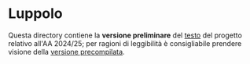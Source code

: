 # Luppolo

Questa directory contiene la **versione preliminare** del [testo](Testo.md) del
progetto relativo all'AA 2024/25; per ragioni di leggibilità è consigliabile
prendere visione della [versione precompilata](http://let2025.surge.sh/Testo.html).
